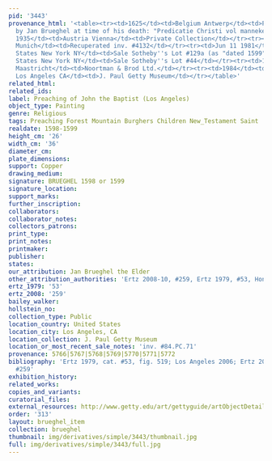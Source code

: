 ```yaml
---
pid: '3443'
provenance_html: '<table><tr><td>1625</td><td>Belgium Antwerp</td><td>Possibly owned
  by Jan Brueghel at time of his death: "Predicatie Christi vol mannekens ende lanschap"</td></tr><tr><td>Before
  1935</td><td>Austria Vienna</td><td>Private Collection</td></tr><tr><td>1947</td><td>Germany
  Munich</td><td>Recuperated inv. #4132</td></tr><tr><td>Jun 11 1981</td><td>United
  States New York NY</td><td>Sale Sotheby''s Lot #129a (as "dated 1599")</td></tr><tr><td>1984</td><td>United
  States New York NY</td><td>Sale Sotheby''s Lot #44</td></tr><tr><td>1984</td><td>Netherlands
  Maastricht</td><td>Noortman & Brod Ltd.</td></tr><tr><td>1984</td><td>United States
  Los Angeles CA</td><td>J. Paul Getty Museum</td></tr></table>'
related_html: 
related_ids: 
label: Preaching of John the Baptist (Los Angeles)
object_type: Painting
genre: Religious
tags: Preaching Forest Mountain Burghers Children New_Testament Saint
realdate: 1598-1599
height_cm: '26'
width_cm: '36'
diameter_cm: 
plate_dimensions: 
support: Copper
drawing_medium: 
signature: BRUEGHEL 1598 or 1599
signature_location: 
support_marks: 
further_inscription: 
collaborators: 
collaborator_notes: 
collectors_patrons: 
print_type: 
print_notes: 
printmaker: 
publisher: 
states: 
our_attribution: Jan Brueghel the Elder
other_attribution_authorities: 'Ertz 2008-10, #259, Ertz 1979, #53, Honig database'
ertz_1979: '53'
ertz_2008: '259'
bailey_walker: 
hollstein_no: 
collection_type: Public
location_country: United States
location_city: Los Angeles, CA
location_collection: J. Paul Getty Museum
location_or_most_recent_sale_notes: 'inv. #84.PC.71'
provenance: 5766|5767|5768|5769|5770|5771|5772
bibliography: 'Ertz 1979, cat. #53, fig. 519; Los Angeles 2006; Ertz 2008-10, cat.
  #259'
exhibition_history: 
related_works: 
copies_and_variants: 
curatorial_files: 
external_resources: http://www.getty.edu/art/gettyguide/artObjectDetails?artobj=857
order: '313'
layout: brueghel_item
collection: brueghel
thumbnail: img/derivatives/simple/3443/thumbnail.jpg
full: img/derivatives/simple/3443/full.jpg
---
```

